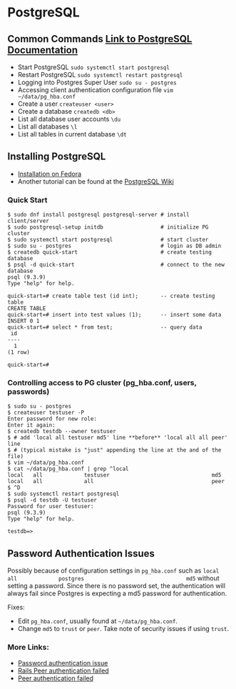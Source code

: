 # PostgreSQL

## Common Commands [Link to PostgreSQL Documentation](https://www.postgresql.org/docs/9.6/static/index.html)
- Start PostgreSQL `sudo systemctl start postgresql`
- Restart PostgreSQL `sudo systemctl restart postgresql`
- Logging into Postgres Super User `sudo su - postgres`
- Accessing client authentication configuration file `vim ~/data/pg_hba.conf`
- Create a user `createuser <user> `
- Create a database `createdb <db>`
- List all database user accounts `\du`
- List all databases `\l`
- List all tables in current database `\dt`

## Installing PostgreSQL 
- [Installation on Fedora](https://developer.fedoraproject.org/tech/database/postgresql/about.html)  
- Another tutorial can be found at the [PostgreSQL Wiki](https://wiki.postgresql.org/wiki/First_steps)
### Quick Start
```
$ sudo dnf install postgresql postgresql-server # install client/server
$ sudo postgresql-setup initdb                  # initialize PG cluster
$ sudo systemctl start postgresql               # start cluster
$ sudo su - postgres                            # login as DB admin
$ createdb quick-start                          # create testing database
$ psql -d quick-start                           # connect to the new database
psql (9.3.9)
Type "help" for help.

quick-start=# create table test (id int);       -- create testing table
CREATE TABLE
quick-start=# insert into test values (1);      -- insert some data
INSERT 0 1
quick-start=# select * from test;               -- query data
 id
----
  1
(1 row)

quick-start=#
```
### Controlling access to PG cluster (pg_hba.conf, users, passwords)
```
$ sudo su - postgres
$ createuser testuser -P
Enter password for new role:
Enter it again:
$ createdb testdb --owner testuser
$ # add 'local all testuser md5' line **before** 'local all all peer' line
$ # (typical mistake is "just" appending the line at the and of the file)
$ vim ~/data/pg_hba.conf
$ cat ~/data/pg_hba.conf | grep ^local
local   all             testuser                                md5
local   all             all                                     peer
$ ^D
$ sudo systemctl restart postgresql
$ psql -d testdb -U testuser
Password for user testuser:
psql (9.3.9)
Type "help" for help.

testdb=>
```

## Password Authentication Issues 
Possibly because of configuration settings in `pg_hba.conf` such as `local   all             postgres                                md5` without setting a password. Since there is no password set, the authentication will always fail since Postgres is expecting a md5 password for authentication. 

Fixes:
- Edit `pg_hba.conf`, usually found at `~/data/pg_hba.conf`. 
- Change `md5` to `trust` or `peer`. Take note of security issues if using `trust`.

### More Links:
- [Password authentication issue ](http://stackoverflow.com/questions/21483540/postgres-password-authentication-issue)
- [Rails Peer authentication failed](http://stackoverflow.com/questions/15306770/pg-peer-authentication-failed)
- [Peer authentication failed](http://stackoverflow.com/questions/15306770/pg-peer-authentication-failed)